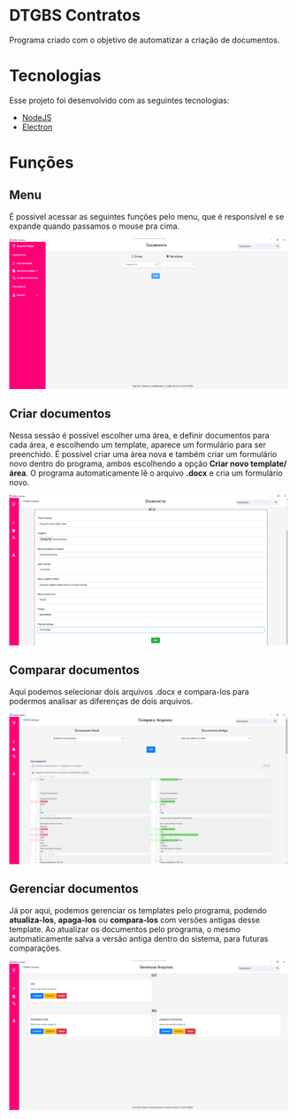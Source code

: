 # DTGBS Contratos
Programa criado com o objetivo de automatizar a criação de documentos.

# Tecnologias
Esse projeto foi desenvolvido com as seguintes tecnologias:

- [NodeJS](https://nodejs.org/en/)
- [Electron](https://www.electronjs.org/)


# Funções
## Menu
É possivel acessar as seguintes funções pelo menu, que é responsível e se expande quando passamos o mouse pra cima.

![alt text](https://raw.githubusercontent.com/filipemf/DTGBS-Contratos/main/images/menu.png)

## Criar documentos
Nessa sessão é possível escolher uma área, e definir documentos para cada área, e escolhendo um template, aparece um formulário para ser preenchido. É possível criar uma área nova e também criar um formulário novo dentro do programa, ambos escolhendo a opção **Criar novo template/área**. O programa automaticamente lê o arquivo **.docx** e cria um formulário novo.

![alt text](https://raw.githubusercontent.com/filipemf/DTGBS-Contratos/main/images/formulario.png)

## Comparar documentos
Aqui podemos selecionar dois arquivos .docx e compara-los para podermos analisar as diferenças de dois arquivos.

![alt text](https://raw.githubusercontent.com/filipemf/DTGBS-Contratos/main/images/comparar%20documentos.png)

## Gerenciar documentos
Já por aqui, podemos gerenciar os templates pelo programa, podendo **atualiza-los**, **apaga-los** ou **compara-los** com versões antigas desse template. Ao atualizar os documentos pelo programa, o mesmo automaticamente salva a versão antiga dentro do sistema, para futuras comparações.

![alt text](https://raw.githubusercontent.com/filipemf/DTGBS-Contratos/main/images/gerenciar.png)
